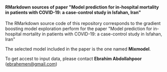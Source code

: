 #### RMarkdown sources of paper "Model prediction for in-hospital mortality in patients with COVID-19: a case-control study in Isfahan, Iran"

The RMarkdown source code of this repository corresponds to the gradient boosting model exploration perform for the paper "Model prediction for in-hospital mortality in patients with COVID-19: a case-control study in Isfahan, Iran"

The selected model included in the paper is the one named **Mixmodel**. 

To get accest to input data, please contact **Ebrahim Abdollahpoor** ([ebrahemen@gmail.com](mailto:ebrahemen@gmail.com))

